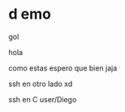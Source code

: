 #   d  emo 


gol

hola

como estas
espero que bien jaja


ssh en otro lado xd


ssh en C user/Diego 